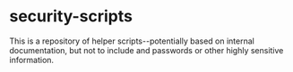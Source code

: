 # security-scripts
This is a repository of helper scripts--potentially based on internal documentation, but not to include and passwords or other highly sensitive information.
